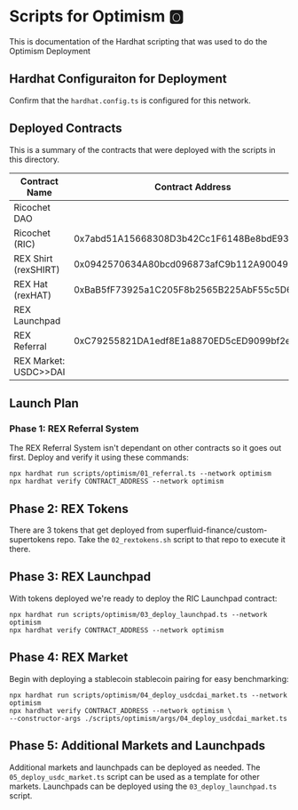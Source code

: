 # Scripts for Optimism :o2: 
This is documentation of the Hardhat scripting that was used to do the Optimism Deployment

## Hardhat Configuraiton for Deployment
Confirm that the `hardhat.config.ts` is configured for this network.

## Deployed Contracts
This is a summary of the contracts that were deployed with the scripts in this directory. 

| Contract Name | Contract Address | Deployment Script |
|---------------|------------------|-------------------|
| Ricochet DAO | | |
| Ricochet (RIC) | 0x7abd51A15668308D3b42Cc1F6148Be8bdE939568 | `./02_rextokens.sh` |
| REX Shirt (rexSHIRT) | 0x0942570634A80bcd096873afC9b112A900492fd7 | `./02_rextokens.sh` |
| REX Hat (rexHAT) | 0xBaB5fF73925a1C205F8b2565B225AbF55c5D68a9 | `./02_rextokens.sh` |
| REX Launchpad | | |
| REX Referral | 0xC79255821DA1edf8E1a8870ED5cED9099bf2eAAA | `./01_referral.ts` |
| REX Market: USDC>>DAI | | |


## Launch Plan
### Phase 1: REX Referral System
The REX Referral System isn't dependant on other contracts so it goes out first. Deploy and verify it using these commands:
```shell
npx hardhat run scripts/optimism/01_referral.ts --network optimism
npx hardhat verify CONTRACT_ADDRESS --network optimism
```

## Phase 2: REX Tokens
There are 3 tokens that get deployed from superfluid-finance/custom-supertokens repo. Take the `02_rextokens.sh` script to that repo to execute it there.

## Phase 3: REX Launchpad
With tokens deployed we're ready to deploy the RIC Launchpad contract:
```shell
npx hardhat run scripts/optimism/03_deploy_launchpad.ts --network optimism
npx hardhat verify CONTRACT_ADDRESS --network optimism
```

## Phase 4: REX Market
Begin with deploying a stablecoin stablecoin pairing for easy benchmarking:
```shell    
npx hardhat run scripts/optimism/04_deploy_usdcdai_market.ts --network optimism
npx hardhat verify CONTRACT_ADDRESS --network optimism \
--constructor-args ./scripts/optimism/args/04_deploy_usdcdai_market.ts
```

## Phase 5: Additional Markets and Launchpads
Additional markets and launchpads can be deployed as needed. The `05_deploy_usdc_market.ts` script can be used as a template for other markets. Launchpads can be deployed using the `03_deploy_launchpad.ts` script.

